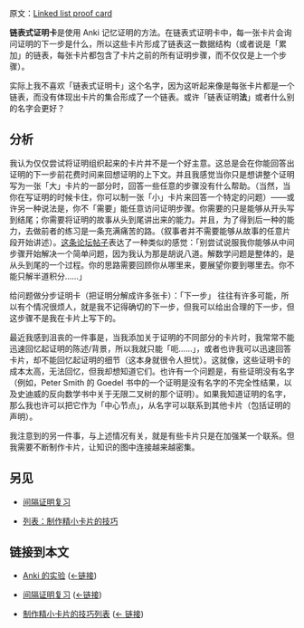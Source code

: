 原文：[Linked list proof card](https://wiki.issarice.com/wiki/Linked_list_proof_card)

**链表式证明卡**是使用 Anki 记忆证明的方法。在链表式证明卡中，每一张卡片会询问证明的下一步是什么，所以这些卡片形成了链表这一数据结构（或者说是「累加」的链表，每张卡片都包含了卡片之前的所有证明步骤，而不仅仅是上一个步骤）。

实际上我不喜欢「链表式证明卡」这个名字，因为这听起来像是每张卡片都是一个链表，而没有体现出卡片的集合形成了一个链表。或许「链表证明**法**」或者什么别的名字会更好？

## 分析

我认为仅仅尝试将证明组织起来的卡片并不是一个好主意。这总是会在你能回答出证明的下一步前花费时间来回想证明的上下文。并且我感觉当你只是想讲整个证明写为一张「大」卡片的一部分时，回答一些任意的步骤没有什么帮助。（当然，当你在写证明的时候卡住，你可以制一张「小」卡片来回答一个特定的问题）——或许另一种说法是，你不「需要」能任意访问证明步骤。你需要的只是能够从开头写到结尾；你需要将证明的故事从头到尾讲出来的能力。并且，为了得到后一种的能力，去做前者的练习是一条充满痛苦的路。（叙事者并不需要能够从故事的任意片段开始讲述）。[这条论坛帖子](https://wiki.issarice.comhttp://web.archive.org/web/20190310050412/https://forum.koohii.com/thread-2275-post-134811.html#pid134811)表达了一种类似的感觉：「别尝试说服我你能够从中间步骤开始解决一个简单问题，因为我认为那是胡说八道。解数学问题是整体的，是从头到尾的一个过程。你的思路需要回顾你从哪里来，要展望你要到哪里去。你不能只解半道积分……」

给问题做分步证明卡（把证明分解成许多张卡）：「下一步」 往往有许多可能，所以有个情况很烦人，就是我不记得确切的下一步，但我可以给出合理的下一步，但这步骤不是我在卡片上写下的。

最近我感到沮丧的一件事是，当我添加关于证明的不同部分的卡片时，我常常不能迅速回忆起证明的陈述/背景，所以我就只能「呃......」，或者也许我可以迅速回答卡片，却不能回忆起证明的细节（这本身就很令人担忧）。这就像，这些证明卡的成本太高，无法回忆，但我却想知道它们。也许有一个问题是，有些证明没有名字（例如，Peter Smith 的 Goedel 书中的一个证明是没有名字的不完全性结果，以及史迪威的反向数学书中关于无限二叉树的那个证明）。如果我知道证明的名字，那么我也许可以把它作为「中心节点」，从名字可以联系到其他卡片（包括证明的声明）。

我注意到的另一件事，与上述情况有关，就是有些卡片只是在加强某一个联系。但我需要不断制作卡片，让知识的图中连接越来越密集。

## 另见

* [间隔证明复习](https://wiki.issarice.com/wiki/Spaced_proof_review)

* [列表：制作精小卡片的技巧](https://wiki.issarice.com/wiki/List_of_techniques_for_making_small_cards)

## 链接到本文

* [Anki 的实验](https://wiki.issarice.com/wiki/List_of_experiments_with_Anki) ([←链接](https://wiki.issarice.com/index.php?title=Special:WhatLinksHere&target=List+of+experiments+with+Anki))

* [间隔证明复习](https://wiki.issarice.com/wiki/Spaced_proof_review) ([←链接](https://wiki.issarice.com/index.php?title=Special:WhatLinksHere&target=Spaced+proof+review))

* [制作精小卡片的技巧列表](https://wiki.issarice.com/wiki/List_of_techniques_for_making_small_cards)‎ ([← 链接](https://wiki.issarice.com/index.php?title=Special:WhatLinksHere&target=List+of+techniques+for+making+small+cards))
